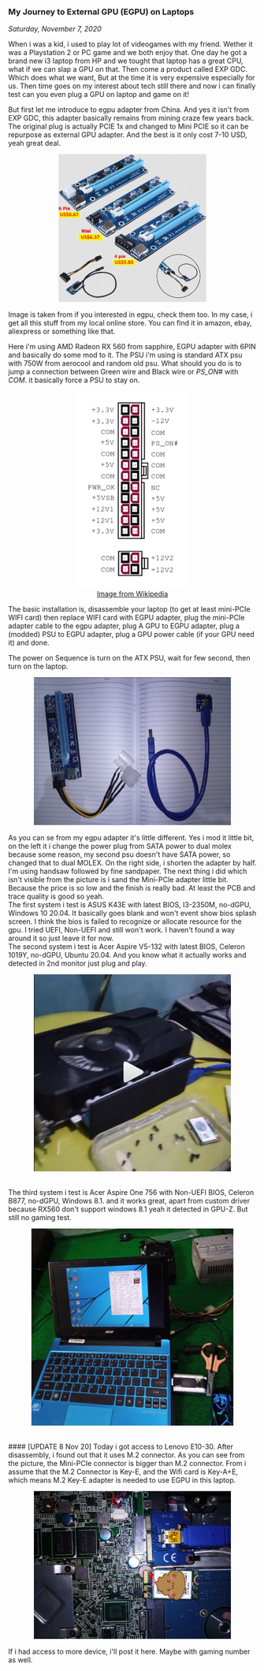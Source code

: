 ### **My Journey to External GPU (EGPU) on Laptops**
_Saturday, November 7, 2020_

When i was a kid, i used to play lot of videogames with my friend. 
Wether it was a Playstation 2 or PC game and we both enjoy that. 
One day he got a brand new i3 laptop from HP and we tought 
that laptop has a great CPU, what if we can slap a GPU on that. 
Then come a product called EXP GDC. Which does what we want, But 
at the time it is very expensive especially for us. Then time goes on 
my interest about tech still there and now i can finally test can 
you even plug a GPU on laptop and game on it!

But first let me introduce to egpu adapter from China. And yes it 
isn't from EXP GDC, this adapter basically remains from mining craze 
few years back. The original plug is actually PCIE 1x and changed to 
Mini PCIE so it can be repurpose as external GPU adapter. And the best 
is it only cost 7-10 USD, yeah great deal.
<p align="center">
    <img src="./posts/2020-11-07-my-journey-to-external-gpu-egpu-on-laptops/1.png" height="300em" alt="img1">
</p>
Image is taken from <https://egpu.io> if you interested in egpu, check them too.
In my case, i get all this stuff from my local online store. You can 
find it in amazon, ebay, aliexpress or something like that. 

Here i'm using AMD Radeon RX 560 from sapphire, EGPU adapter with 6PIN and 
basically do some mod to it. The PSU i'm using is standard ATX psu with 
750W from aerocool and random old psu. What should you do is to jump a connection 
between Green wire and Black wire or *PS_ON#* with *COM*. it basically force a PSU to stay on. 
<p align="center">
    <img src="./posts/2020-11-07-my-journey-to-external-gpu-egpu-on-laptops/3.png" height="400em" alt="img3">
    <br>
    <a href="https://en.wikipedia.org/wiki/Power_supply_unit_(computer)">Image from Wikipedia</a>
</p>
The basic installation is, disassemble your laptop (to get at least mini-PCIe WIFI card) then 
replace WIFI card with EGPU adapter, plug the mini-PCIe adapter cable to the egpu adapter, plug A GPU 
to EGPU adapter, plug a (modded) PSU to EGPU adapter, plug a GPU power cable (if your GPU need it)
and done.

The power on Sequence is turn on the ATX PSU, wait for few second, then turn on the laptop.

<p align="center">
    <img src="./posts/2020-11-07-my-journey-to-external-gpu-egpu-on-laptops/4.jpg" height="300em" alt="img4">
</p>
As you can se from my egpu adapter it's little different. Yes i mod it little bit, on the left it 
i change the power plug from SATA power to dual molex because some reason, my second psu doesn't 
have SATA power, so changed that to dual MOLEX. On the right side, i shorten the adapter by half. 
I'm using handsaw followed by fine sandpaper. The next thing i did which isn't visible from the 
picture is i sand the Mini-PCIe adapter little bit. Because the price is so low and the finish is 
really bad. At least the PCB and trace quality is good so yeah.

<br>
The first system i test is ASUS K43E with latest BIOS, I3-2350M, no-dGPU, Windows 10 20.04. 
It basically goes blank and won't event show bios splash screen. I think the bios is failed to
recognize or allocate resource for the gpu. I tried UEFI, Non-UEFI and still won't work. 
I haven't found a way around it so just leave it for now.

<br>
The second system i test is Acer Aspire V5-132 with latest BIOS, Celeron 1019Y, no-dGPU, 
Ubuntu 20.04. And you know what it actually works and detected in 2nd monitor just plug and play.
<p align="center" style="cursor:pointer;">
    <a onclick="window.open('https://www.instagram.com/p/CHH7-qeBS9c/');"><img src="./posts/2020-11-07-my-journey-to-external-gpu-egpu-on-laptops/5.png" height="400em" alt="img5"></a>
</p>

<br>
The third system i test is Acer Aspire One 756 with Non-UEFI BIOS, Celeron B877, no-dGPU, Windows 8.1. 
and it works great, apart from custom driver because RX560 don't support windows 8.1 yeah it detected 
in GPU-Z. But still no gaming test.
<p align="center">
    <img src="./posts/2020-11-07-my-journey-to-external-gpu-egpu-on-laptops/2.jpg" height="400em" alt="img2">
</p>

<br>
#### [UPDATE 8 Nov 20]
Today i got access to Lenovo E10-30. After disassembly, i found out that it uses M.2 connector. As you can see 
from the picture, the Mini-PCIe connector is bigger than M.2 connector. From <https://www.delock.de/infothek/M.2/M.2_e.html> 
i assume that the M.2 Connector is Key-E, and the Wifi card is Key-A+E, which means M.2 Key-E adapter is needed 
to use EGPU in this laptop.
<p align="center">
    <img src="./posts/2020-11-07-my-journey-to-external-gpu-egpu-on-laptops/6.jpg" height="300em" alt="img6">
</p>


If i had access to more device, i'll post it here. Maybe with gaming number as well.
